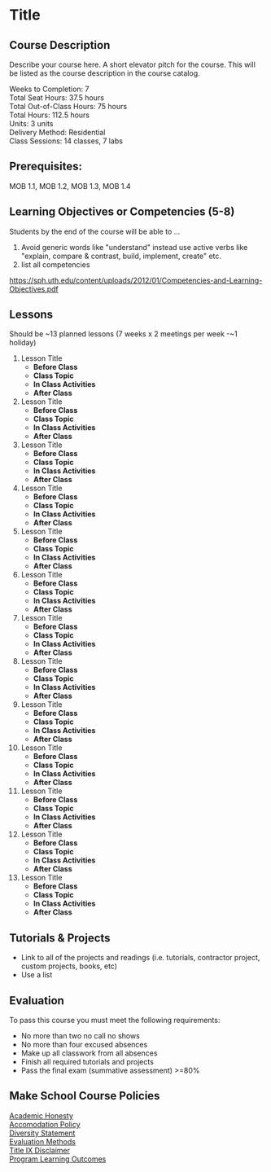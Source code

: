 # Title 

## Course Description

Describe your course here. A short elevator pitch for the course. This will be listed as the course description in the course catalog.

Weeks to Completion:  7 <br>
Total Seat Hours:  37.5 hours <br>
Total Out-of-Class Hours: 75 hours <br>
Total Hours: 112.5 hours <br>
Units:  3 units <br>
Delivery Method:  Residential <br>
Class Sessions:  14 classes, 7 labs 

## Prerequisites:  

MOB 1.1, MOB 1.2, MOB 1.3, MOB 1.4 <br>

## Learning Objectives or Competencies (5-8)

Students by the end of the course will be able to ...

1. Avoid generic words like "understand" instead use active verbs like "explain, compare & contrast, build, implement, create" etc.
1. list all competencies

https://sph.uth.edu/content/uploads/2012/01/Competencies-and-Learning-Objectives.pdf

## Lessons

Should be ~13 planned lessons (7 weeks x 2 meetings per week -~1 holiday)

1. Lesson Title
    - **Before Class**
    - **Class Topic**
    - **In Class Activities**
    - **After Class**
1. Lesson Title
    - **Before Class**
    - **Class Topic**
    - **In Class Activities**
    - **After Class**
1. Lesson Title
    - **Before Class**
    - **Class Topic**
    - **In Class Activities**
    - **After Class**
1. Lesson Title
    - **Before Class**
    - **Class Topic**
    - **In Class Activities**
    - **After Class**
1. Lesson Title
    - **Before Class**
    - **Class Topic**
    - **In Class Activities**
    - **After Class**
1. Lesson Title
    - **Before Class**
    - **Class Topic**
    - **In Class Activities**
    - **After Class**
1. Lesson Title
    - **Before Class**
    - **Class Topic**
    - **In Class Activities**
    - **After Class**
1. Lesson Title
    - **Before Class**
    - **Class Topic**
    - **In Class Activities**
    - **After Class**
1. Lesson Title
    - **Before Class**
    - **Class Topic**
    - **In Class Activities**
    - **After Class**
1. Lesson Title
    - **Before Class**
    - **Class Topic**
    - **In Class Activities**
    - **After Class**
1. Lesson Title
    - **Before Class**
    - **Class Topic**
    - **In Class Activities**
    - **After Class**
1. Lesson Title
    - **Before Class**
    - **Class Topic**
    - **In Class Activities**
    - **After Class**
1. Lesson Title
    - **Before Class**
    - **Class Topic**
    - **In Class Activities**
    - **After Class**


## Tutorials & Projects

- Link to all of the projects and readings (i.e. tutorials, contractor project, custom projects, books, etc)
- Use a list

## Evaluation

To pass this course you must meet the following requirements:

- No more than two no call no shows
- No more than four excused absences
- Make up all classwork from all absences
- Finish all required tutorials and projects
- Pass the final exam (summative assessment) >=80%

## Make School Course Policies

[Academic Honesty](https://github.com/Product-College-Courses/Common-Syllabus-Sections/blob/master/Academic-Honesty-and-Plagiarism.md)<br>
[Accomodation Policy](https://github.com/Product-College-Courses/Common-Syllabus-Sections/blob/master/Accommodation-Policy.md)<br>
[Diversity Statement](https://github.com/Product-College-Courses/Common-Syllabus-Sections/blob/master/Diversity-Statement.md)<br>
[Evaluation Methods](https://github.com/Product-College-Courses/Common-Syllabus-Sections/blob/master/Evaluation-Methods.md)
<br>
[Title IX Disclaimer](https://github.com/Product-College-Courses/Common-Syllabus-Sections/blob/master/Evaluations-Title-X-Disclaimer.md)<br>
[Program Learning Outcomes](https://github.com/Product-College-Courses/Common-Syllabus-Sections/blob/master/Program-Learning-Outcomes.md)
